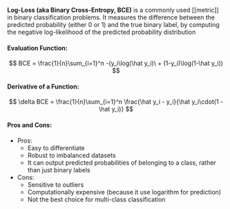 **Log-Loss (aka Binary Cross-Entropy, BCE)** is a commonly used [[metric]] in binary classification problems. It measures the difference between the predicted probability (either 0 or 1) and the true binary label, by computing the negative log-likelihood of the predicted probability distribution

#### Evaluation Function:
$$
BCE = \frac{1}{n}\sum_{i=1}^n -(y_i\log(\hat y_i)\ + (1-y_i)\log(1-\hat y_i))
$$

#### Derivative of a Function:
$$
\delta BCE = \frac{1}{n}\sum_{i=1}^n \frac{\hat y_i - y_i}{\hat y_i\cdot(1 - \hat y_i)}
$$

#### Pros and Cons:

* Pros:
	* Easy to differentiate
	* Robust to imbalanced datasets
	* It can output predicted probabilities of belonging to a class, rather than just binary labels
* Cons:
	* Sensitive to outliers
	* Computationally expensive (because it use logarithm for prediction)
	* Not the best choice for multi-class classification